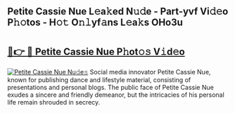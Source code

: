## Petite Cassie Nue L𝚎a𝚔ed N𝚞𝚍e - Part-yvf Vi𝚍𝚎o P𝚑𝚘tos - H𝚘𝚝 O𝚗𝚕yf𝚊ns L𝚎a𝚔s OHo3u

# <h2><a href="http://kf6181.oniu.top/?m=Petite+Cassie+Nue">🔗👉 🔴 Petite Cassie Nue P𝚑ot𝚘𝚜 V𝚒d𝚎o</a></h2>

[![Petite Cassie Nue Nu𝚍e𝚜](https://i.imgur.com/0qMVB7G.gif)](http://kf6181.oniu.top/?m=Petite+Cassie+Nue)
Social media innovator Petite Cassie Nue, known for publishing dance and lifestyle material, consisting of presentations and personal blogs. The public face of Petite Cassie Nue exudes a sincere and friendly demeanor, but the intricacies of his personal life remain shrouded in secrecy.  
